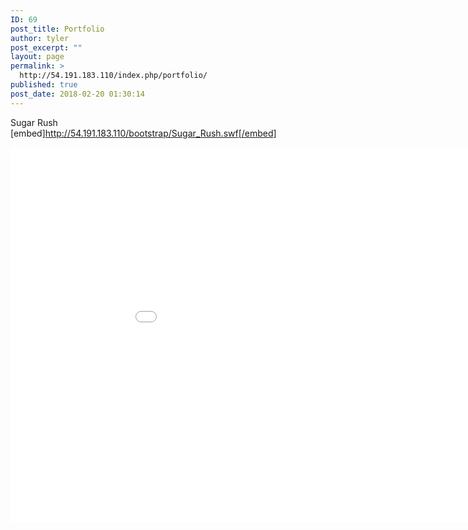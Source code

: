 ```yaml
---
ID: 69
post_title: Portfolio
author: tyler
post_excerpt: ""
layout: page
permalink: >
  http://54.191.183.110/index.php/portfolio/
published: true
post_date: 2018-02-20 01:30:14
---
```

Sugar Rush
[embed]http://54.191.183.110/bootstrap/Sugar_Rush.swf[/embed]
<iframe width="1000" height="600" src="//54.191.183.110/bootstrap/Sugar_Rush.swf" frameborder="0" allowfullscreen></iframe>